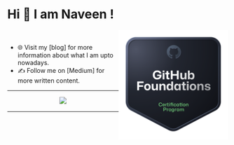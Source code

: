 
# Hi 👋 I am Naveen !

<a href="https://www.credly.com/badges/e0e05553-cdb0-4bc4-8c94-9de41130f731/public_url"
   target="_blank" rel="external nofollow">
      <img src="github-foundations.png" 
           width="250" align = "right"/><br />
</a>

- 🌐 Visit my [blog] for more information about what I am upto nowadays.
- ✍️ Follow me on [Medium] for more written content.
 
---

<p align="center">
  <img src="https://github-readme-streak-stats.herokuapp.com?user=sisyphusisstillcarrying&theme=dark&hide_border=true" width="400">
</p>

---
<!---
sisyphusisstillcarrying/sisyphusisstillcarrying is a ✨ special ✨ repository because its `README.md` (this file) appears on your GitHub profile.
You can click the Preview link to take a look at your changes.
--->
